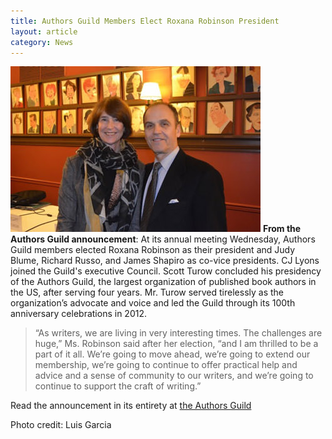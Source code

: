 ```yaml
---
title: Authors Guild Members Elect Roxana Robinson President
layout: article
category: News
---
```

![Roxana Robinson & Scott Turow, Photo credit: Luis Garcia](/uploads/robinson-turow-event-140318.jpg)  **From the Authors Guild announcement**: At its annual meeting Wednesday, Authors Guild members elected Roxana Robinson as their president and Judy Blume, Richard Russo, and James Shapiro as co-vice presidents. CJ Lyons joined the Guild's executive Council. Scott Turow concluded his presidency of the Authors Guild, the largest organization of published book authors in the US, after serving four years. Mr. Turow served tirelessly as the organization’s advocate and voice and led the Guild through its 100th anniversary celebrations in 2012.

> “As writers, we are living in very interesting times. The challenges are huge,” Ms. Robinson said after her election, “and I am thrilled to be a part of it all. We’re going to move ahead, we’re going to extend our membership, we’re going to continue to offer practical help and advice and a sense of community to our writers, and we’re going to continue to support the craft of writing.”

Read the announcement in its entirety at [the Authors Guild](http://www.authorsguild.org/general/authors-guild-members-elect-roxana-robinson-president/)

Photo credit: Luis Garcia
